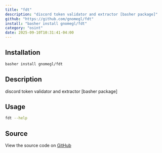 ```yaml
---
title: "fdt"
description: "discord token validator and extractor [basher package]"
github: "https://github.com/gnomegl/fdt"
install: "basher install gnomegl/fdt"
category: "osint"
date: 2025-09-10T10:31:41-04:00
---
```


## Installation

```bash
basher install gnomegl/fdt
```

## Description

discord token validator and extractor [basher package]

## Usage

```bash
fdt --help
```

## Source

View the source code on [GitHub](https://github.com/gnomegl/fdt)
